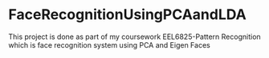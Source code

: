 # FaceRecognitionUsingPCAandLDA
This project is done as part of my coursework EEL6825-Pattern Recognition which is face recognition system using PCA and Eigen Faces

